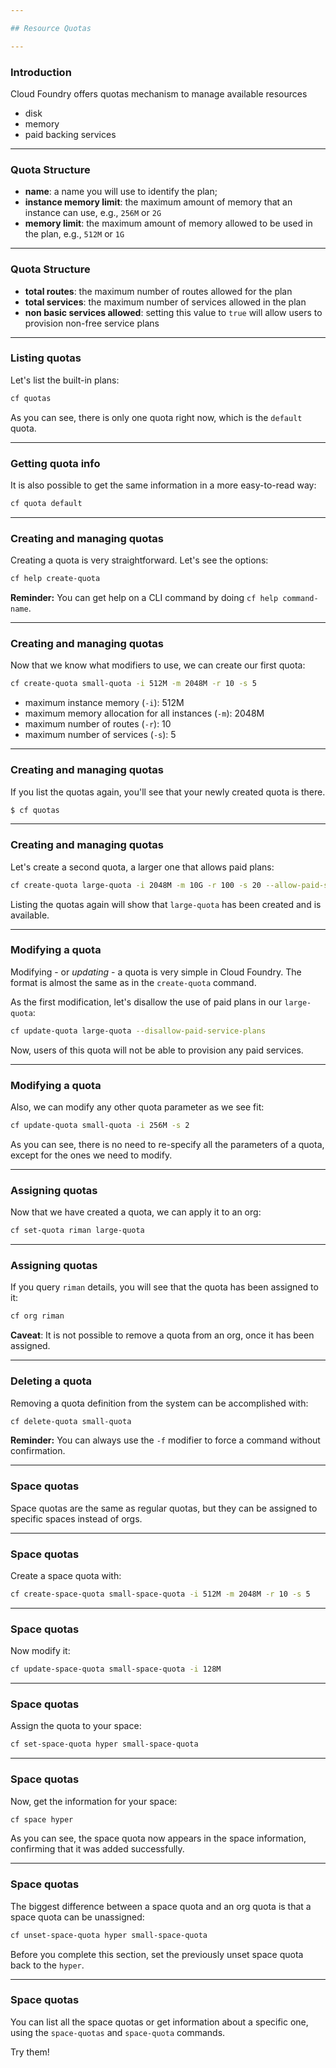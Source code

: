 ```yaml
---

## Resource Quotas

---
```


### Introduction

Cloud Foundry offers quotas mechanism to manage available resources


  - disk 
  - memory
  - paid backing services

---

### Quota Structure

-	**name**: a name you will use to identify the plan;
-	**instance memory limit**: the maximum amount of memory that an instance can use, e.g., `256M` or `2G`
-	**memory limit**: the maximum amount of memory allowed to be used in the plan, e.g., `512M` or `1G`

---

### Quota Structure

-	**total routes**: the maximum number of routes allowed for the plan
-	**total services**: the maximum number of services allowed in the plan
-	**non basic services allowed**: setting this value to `true` will allow users to provision non-free service plans

---

### Listing quotas

Let's list the built-in plans:

```bash
cf quotas
```

As you can see, there is only one quota right now, which is the `default` quota.

---

### Getting quota info

It is also possible to get the same information in a more easy-to-read way:

```bash
cf quota default
```

---

### Creating and managing quotas

Creating a quota is very straightforward. Let's see the options:

```bash
cf help create-quota
```

**Reminder:** You can get help on a CLI command by doing `cf help command-name`.

---

### Creating and managing quotas

Now that we know what modifiers to use, we can create our first quota:

```bash
cf create-quota small-quota -i 512M -m 2048M -r 10 -s 5
```

* maximum instance memory (`-i`): 512M
* maximum memory allocation for all instances (`-m`): 2048M
* maximum number of routes (`-r`): 10
* maximum number of services (`-s`): 5 

---

### Creating and managing quotas

If you list the quotas again, you'll see that your newly created quota is there.

```bash
$ cf quotas
```

---

### Creating and managing quotas

Let's create a second quota, a larger one that allows paid plans:

```bash
cf create-quota large-quota -i 2048M -m 10G -r 100 -s 20 --allow-paid-service-plans
```

Listing the quotas again will show that `large-quota` has been created and is available.

---

### Modifying a quota

Modifying - or *updating* - a quota is very simple in Cloud Foundry. The format is almost the same as in the `create-quota` command.

As the first modification, let's disallow the use of paid plans in our `large-quota`:

```sh
cf update-quota large-quota --disallow-paid-service-plans
```

Now, users of this quota will not be able to provision any paid services.

---

### Modifying a quota

Also, we can modify any other quota parameter as we see fit:

```sh
cf update-quota small-quota -i 256M -s 2
```

As you can see, there is no need to re-specify all the parameters of a quota, except for the ones we need to modify.

---

### Assigning quotas

Now that we have created a quota, we can apply it to an org:

```sh
cf set-quota riman large-quota
```

---

### Assigning quotas

If you query `riman` details, you will see that the quota has been assigned to it:

```sh
cf org riman
```

**Caveat**: It is not possible to remove a quota from an org, once it has been assigned.

---

### Deleting a quota

Removing a quota definition from the system can be accomplished with:

```sh
cf delete-quota small-quota
```

**Reminder:** You can always use the `-f` modifier to force a command without confirmation.

---

### Space quotas

Space quotas are the same as regular quotas, but they can be assigned to specific spaces instead of orgs.

---

### Space quotas

Create a space quota with:

```sh
cf create-space-quota small-space-quota -i 512M -m 2048M -r 10 -s 5
```

---

### Space quotas

Now modify it:

```sh
cf update-space-quota small-space-quota -i 128M
```

---

### Space quotas

Assign the quota to your space:

```sh
cf set-space-quota hyper small-space-quota
```

---

### Space quotas

<span color:red>Now</span>, get the information for your space:

```sh
cf space hyper
```

As you can see, the space quota now appears in the space information, confirming that it was added successfully.

---

### Space quotas

The biggest difference between a space quota and an org quota is that a space quota can be unassigned:

```sh
cf unset-space-quota hyper small-space-quota
```

Before you complete this section, set the previously unset space quota back to the `hyper`.

---

### Space quotas

You can list all the space quotas or get information about a specific one, using the `space-quotas` and `space-quota` commands.

Try them!
